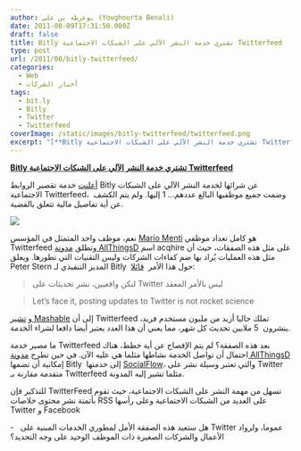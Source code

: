 ```yaml
---
author: يوغرطة بن علي (Youghourta Benali)
date: 2011-08-09T17:31:50.000Z
draft: false
title: Bitly تشتري خدمة النشر الآلي على الشبكات الاجتماعية Twitterfeed
type: post
url: /2011/08/bitly-twitterfeed/
categories:
  - Web
  - أخبار الشركات
tags:
  - bit.ly
  - Bitly
  - Twitter
  - Twitterfeed
coverImage: /static/images/bitly-twitterfeed/twitterfeed.png
excerpt: "[**Bitly تشتري خدمة النشر الآلي على الشبكات الاجتماعية Twitterfeed**](https://www.it-scoop.com/2011/08/bitly-twitterfeed/)\n\n[أعلنت](http://blog.bitly.com/post/8689437375/bitly-acquires-twitterfeed) خدمة تقصير الروابط Bitly عن شرائها لخدمة النشر الآلي على الشبكات الاجتماعية Twitterfeed،\_ وضمت جميع موظفيها البالغ عددهم... 1 إليها. ولم يتم الكشف عن أية تفاصيل مالية تتعلق بالقضية.\n\n\n\nنعم، موظف واحد"
---
```

[**Bitly تشتري خدمة النشر الآلي على الشبكات الاجتماعية Twitterfeed**](https://www.it-scoop.com/2011/08/bitly-twitterfeed/)

[أعلنت](http://blog.bitly.com/post/8689437375/bitly-acquires-twitterfeed) خدمة تقصير الروابط Bitly عن شرائها لخدمة النشر الآلي على الشبكات الاجتماعية Twitterfeed،  وضمت جميع موظفيها البالغ عددهم... 1 إليها. ولم يتم الكشف عن أية تفاصيل مالية تتعلق بالقضية.

![](/static/images/bitly-twitterfeed/twitterfeed.png)

نعم، موظف واحد المتمثل في المؤسس [Mario Menti](http://twitter.com/#%21/mario) هو كامل تعداد موظفي Twitterfeed وتطلق [مدونة AllThingsD](http://allthingsd.com/20110809/burp-bitly-swallows-twitterfeed/) اسم acqhire على مثل هذه الصفقات، حيث أن مثل هذه العمليات يُراد بها ضم كفاءات الشركات وليس التقنيات التي تطورها. ويعلق Peter Stern المدير التنفيذي لـ Bitly  حول هذا الأمر  [قائلا](http://mashable.com/2011/08/09/bit-ly-buys-twitterfeed/):

> لنكن واقعيين، نشر تحديثات على Twitter ليس بالأمر المعقد

> Let’s face it, posting updates to Twitter is not rocket science

و [تشير Mashable](http://mashable.com/2011/08/09/bit-ly-buys-twitterfeed/) إلى أن Twitterfeed تملك حاليا أزيد من مليون مستخدم فريد، ينشرون  5 ملايين تحديث كل شهر، مما يعني أن هذا العدد يعتبر أيضا دافعا لشراء الخدمة.

ما مصير خدمة Twitterfeed بعد هذه الصفقة؟ لم يتم الإفصاح عن أية خطط، هناك احتمال أن تواصل الخدمة نشاطها مثلما هي عليه الآن. في حين تطرح [مدونة AllThingsD](http://allthingsd.com/20110809/burp-bitly-swallows-twitterfeed/) إمكانية أن تضمها Bitly  إلى خدمتها [SocialFlow](http://www.socialflow.com/)، والتي تعتبر وسيلة نشر على Twitter متقدمة مقارنة بـ Twitterfeed مثلما تشير إليه المدونة.

للتذكير فإن TwitterFeed تسهل من مهمة النشر على الشبكات الاجتماعية، حيث تقوم بأتمتة نشر محتوى خلاصات RSS على العديد من الشبكات الاجتماعية وعلى رأسها Twitter و Facebook

\-   هل ستعيد هذه الصفقة الأمل لمطوري الخدمات المبنية على Twitter عموما، ولرواد الأعمال والشركات الصغيرة ذات الموظف الوحيد على وجه التحديد؟

